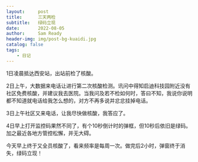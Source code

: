 ```yaml
---
layout:     post
title:      三天两检
subtitle:   绿码立现
date:       2022-08-05
author:     Sam Ready
header-img: img/post-bg-kuaidi.jpg
catalog: false
tags:
    - 日记
---
```


1日凌晨抵达西安站，出站前检了核酸。

2日上午，大数据来电话让进行第二次核酸检测。讯问中得知启迪科技园附近没有社区免费核酸，并建议我去医院。当我问及若不检如何时，答曰不知，我说你说明都不知道就电话给我怎么想的，对方不再多说并忿忿挂掉电话。

3日上午社区又来电话，让我尽快做核酸，我答应了。

4日早上打开监控码果然不同了，有个10秒倒计时的弹框，但10秒后依旧是绿码。加之最近各地方管控松懈，并无大碍。

今天早上终于又全员核酸了，看来频率是每周一次。做完后2小时，弹窗终于消失，绿码立现！